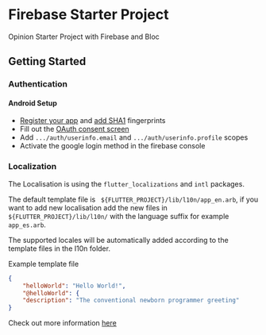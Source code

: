 # Firebase Starter Project

Opinion Starter Project with Firebase and Bloc

## Getting Started
### Authentication
#### Android Setup
- [Register your app](https://firebase.google.com/docs/android/setup) and [add SHA1](https://developers.google.com/android/guides/client-auth) fingerprints
- Fill out the [OAuth consent screen](https://console.developers.google.com/apis/credentials/consent) 
- Add ```.../auth/userinfo.email``` and ```.../auth/userinfo.profile``` scopes
- Activate the google login method in the firebase console
### Localization
The Localisation is using the ``flutter_localizations`` and ``intl`` packages.

The default template file is `` ${FLUTTER_PROJECT}/lib/l10n/app_en.arb``, if you want to add new localisation add the new files in `` ${FLUTTER_PROJECT}/lib/l10n/ `` with the language suffix for example `` app_es.arb ``.

The supported locales will be automatically added according to the template files in the I10n folder.

Example template file

``` json
{
    "helloWorld": "Hello World!",
    "@helloWorld": {
    "description": "The conventional newborn programmer greeting"
}
```

Check out more information [here](https://flutter.dev/docs/development/accessibility-and-localization/internationalization#specifying-supportedlocales)